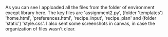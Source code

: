 As you can see I apploaded all the files from the folder of environment except library here. 
The key files are 'assignment2.py', (folder 'templates') 'home.html', 'preferences.html', 'recipe_input', 'recipe_plan' and (folder 'static') 'style.css'.
I also sent some screenshots in canvas, in case the organization of files wasn't clear.
